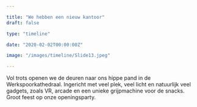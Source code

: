 ```yaml
---

title: "We hebben een nieuw kantoor"
draft: false

type: "timeline"

date: "2020-02-02T00:00:00Z"

image: "/images/timeline/Slide13.jpeg"

---
```


Vol trots openen we de deuren naar ons hippe pand in de Werkspoorkathedraal. Ingericht met veel plek, veel licht en natuurlijk veel gadgets, zoals VR, arcade en een unieke grijpmachine voor de snacks. Groot feest op onze openingsparty.
